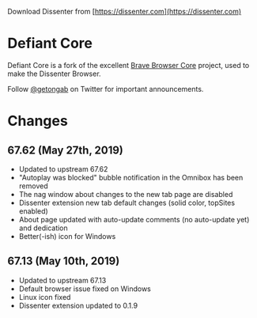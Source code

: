 Download Dissenter from [https://dissenter.com](https://dissenter.com)

# Defiant Core

Defiant Core is a fork of the excellent [Brave Browser Core](https://github.com/brave/brave-browser) project, used to make the Dissenter Browser.

Follow [@getongab](https://twitter.com/getongab) on Twitter for important
announcements.

# Changes

## 67.62 (May 27th, 2019)

* Updated to upstream 67.62
* "Autoplay was blocked" bubble notification in the Omnibox has been removed
* The nag window about changes to the new tab page are disabled
* Dissenter extension new tab default changes (solid color, topSites enabled)
* About page updated with auto-update comments (no auto-update yet) and dedication
* Better(-ish) icon for Windows

## 67.13 (May 10th, 2019)

* Updated to upstream 67.13
* Default browser issue fixed on Windows
* Linux icon fixed
* Dissenter extension updated to 0.1.9
